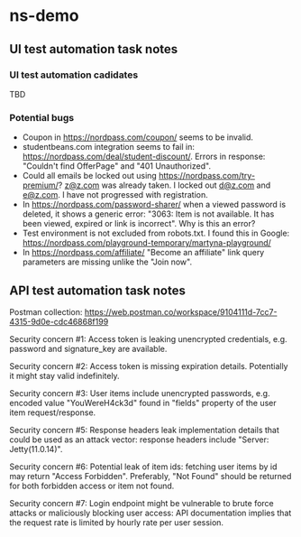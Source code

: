 # ns-demo

## UI test automation task notes

### UI test automation cadidates

TBD

### Potential bugs

- Coupon in https://nordpass.com/coupon/ seems to be invalid.
- studentbeans.com integration seems to fail in: https://nordpass.com/deal/student-discount/. Errors in response: "Couldn't find OfferPage" and "401 Unauthorized".
- Could all emails be locked out using https://nordpass.com/try-premium/? z@z.com was already taken. I locked out d@z.com and e@z.com. I have not progressed with registration.
- In https://nordpass.com/password-sharer/ when a viewed password is deleted, it shows a generic error: "3063: Item is not available. It has been viewed, expired or link is incorrect". Why is this an error?
- Test environment is not excluded from robots.txt. I found this in Google: https://nordpass.com/playground-temporary/martyna-playground/
- In https://nordpass.com/affiliate/ "Become an affiliate" link query parameters are missing unlike the "Join now".

## API test automation task notes

Postman collection: https://web.postman.co/workspace/9104111d-7cc7-4315-9d0e-cdc46868f199

Security concern #1:
Access token is leaking unencrypted credentials, e.g. password and signature_key are available.

Security concern #2:
Access token is missing expiration details. Potentially it might stay valid indefinitely.

Security concern #3:
User items include unencrypted passwords, e.g. encoded value "YouWereH4ck3d" found in "fields" property of the user item request/response.

Security concern #5:
Response headers leak implementation details that could be used as an attack vector: response headers include "Server: Jetty(11.0.14)".

Security concern #6:
Potential leak of item ids: fetching user items by id may return "Access Forbidden". Preferably, "Not Found" should be returned for both forbidden access or item not found.

Security concern #7:
Login endpoint might be vulnerable to brute force attacks or maliciously blocking user access: API documentation implies that the request rate is limited by hourly rate per user session.
